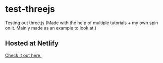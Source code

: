# test-threejs
Testing out three.js (Made with the help of multiple tutorials + my own spin on it. Mainly made as an example to look at.)

## Hosted at Netlify
<a href="http://deven-threejs.netlify.app">Check it out here.</a>

